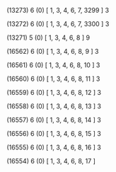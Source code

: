 (13273) 6 (0) [ 1, 3, 4, 6, 7, 3299 ] 3 


(13272) 6 (0) [ 1, 3, 4, 6, 7, 3300 ] 3 


(13271) 5 (0) [ 1, 3, 4, 6, 8 ] 9 


(16562) 6 (0) [ 1, 3, 4, 6, 8, 9 ] 3 


(16561) 6 (0) [ 1, 3, 4, 6, 8, 10 ] 3 


(16560) 6 (0) [ 1, 3, 4, 6, 8, 11 ] 3 


(16559) 6 (0) [ 1, 3, 4, 6, 8, 12 ] 3 


(16558) 6 (0) [ 1, 3, 4, 6, 8, 13 ] 3 


(16557) 6 (0) [ 1, 3, 4, 6, 8, 14 ] 3 


(16556) 6 (0) [ 1, 3, 4, 6, 8, 15 ] 3 


(16555) 6 (0) [ 1, 3, 4, 6, 8, 16 ] 3 


(16554) 6 (0) [ 1, 3, 4, 6, 8, 17 ]  

